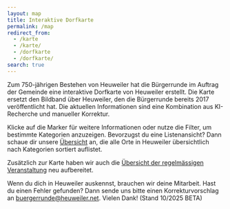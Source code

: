 ```yaml
---
layout: map
title: Interaktive Dorfkarte
permalink: /map
redirect_from:
  - /karte
  - /karte/
  - /dorfkarte
  - /dorfkarte/
search: true
---
```


Zum 750-jährigen Bestehen von Heuweiler hat die Bürgerrunde im Auftrag der Gemeinde eine interaktive Dorfkarte von Heuweiler erstellt. Die Karte ersetzt den Bildband über Heuweiler, den die Bürgerrunde bereits 2017 veröffentlicht hat. Die aktuellen Informationen sind eine Kombination aus KI-Recherche und manueller Korrektur.

Klicke auf die Marker für weitere Informationen oder nutze die Filter, um bestimmte Kategorien anzuzeigen. Bevorzugst du eine Listenansicht? Dann schaue dir unsere [Übersicht](/locations) an, die alle Orte in Heuweiler übersichtlich nach Kategorien sortiert auflistet.

Zusätzlich zur Karte haben wir auch die [Übersicht der regelmässigen Veranstaltung](/yearlyevents) neu aufbereitet.

Wenn du dich in Heuweiler auskennst, brauchen wir deine Mitarbeit. Hast du einen Fehler gefunden? Dann sende uns bitte einen Korrekturvorschlag an [buergerrunde@heuweiler.net](mailto:buergerrunde@heuweiler.net). Vielen Dank! (Stand 10/2025 <span class="badge badge-warning">BETA</span>)
